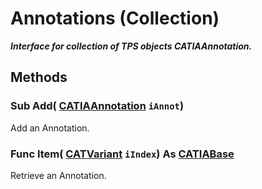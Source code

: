 # Annotations (Collection)

**_Interface for collection of TPS objects CATIAAnnotation._**

## Methods

### Sub **Add**( [CATIAAnnotation](../CATTPSInterfaces/interface_Annotation_22454.md)  `iAnnot`)

Add an Annotation.  
### Func **Item**( [CATVariant](../System/typedef_CATVariant_20656.md)  `iIndex`) As [CATIABase](../System/interface_AnyObject_17321.md)

Retrieve an Annotation.